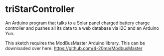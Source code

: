 triStarController
=================

An Arduino program that talks to a Solar panel charged battery charge controller and pushes all its data to a web database via I2C and an Arduino Yun.

This sketch requires the ModBusMaster Arduino library. This can be downloaded over here: https://github.com/4-20ma/ModbusMaster
